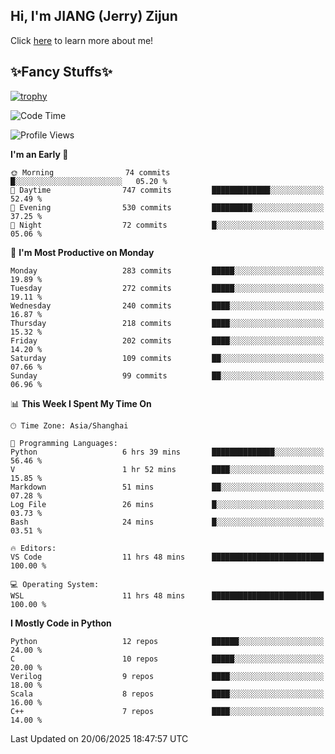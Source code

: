 ## Hi, I'm JIANG (Jerry) Zijun

Click [here](https://jzjerry.github.io/about/) to learn more about me!

## ✨Fancy Stuffs✨
[![trophy](https://github-profile-trophy.vercel.app/?username=jzjerry&theme=onedark)](https://github.com/ryo-ma/github-profile-trophy)
<!--START_SECTION:waka-->
![Code Time](http://img.shields.io/badge/Code%20Time-1%2C360%20hrs%208%20mins-blue)

![Profile Views](http://img.shields.io/badge/Profile%20Views-0-blue)

**I'm an Early 🐤** 

```text
🌞 Morning                74 commits          █░░░░░░░░░░░░░░░░░░░░░░░░   05.20 % 
🌆 Daytime                747 commits         █████████████░░░░░░░░░░░░   52.49 % 
🌃 Evening                530 commits         █████████░░░░░░░░░░░░░░░░   37.25 % 
🌙 Night                  72 commits          █░░░░░░░░░░░░░░░░░░░░░░░░   05.06 % 
```
📅 **I'm Most Productive on Monday** 

```text
Monday                   283 commits         █████░░░░░░░░░░░░░░░░░░░░   19.89 % 
Tuesday                  272 commits         █████░░░░░░░░░░░░░░░░░░░░   19.11 % 
Wednesday                240 commits         ████░░░░░░░░░░░░░░░░░░░░░   16.87 % 
Thursday                 218 commits         ████░░░░░░░░░░░░░░░░░░░░░   15.32 % 
Friday                   202 commits         ████░░░░░░░░░░░░░░░░░░░░░   14.20 % 
Saturday                 109 commits         ██░░░░░░░░░░░░░░░░░░░░░░░   07.66 % 
Sunday                   99 commits          ██░░░░░░░░░░░░░░░░░░░░░░░   06.96 % 
```


📊 **This Week I Spent My Time On** 

```text
🕑︎ Time Zone: Asia/Shanghai

💬 Programming Languages: 
Python                   6 hrs 39 mins       ██████████████░░░░░░░░░░░   56.46 % 
V                        1 hr 52 mins        ████░░░░░░░░░░░░░░░░░░░░░   15.85 % 
Markdown                 51 mins             ██░░░░░░░░░░░░░░░░░░░░░░░   07.28 % 
Log File                 26 mins             █░░░░░░░░░░░░░░░░░░░░░░░░   03.73 % 
Bash                     24 mins             █░░░░░░░░░░░░░░░░░░░░░░░░   03.51 % 

🔥 Editors: 
VS Code                  11 hrs 48 mins      █████████████████████████   100.00 % 

💻 Operating System: 
WSL                      11 hrs 48 mins      █████████████████████████   100.00 % 
```

**I Mostly Code in Python** 

```text
Python                   12 repos            ██████░░░░░░░░░░░░░░░░░░░   24.00 % 
C                        10 repos            █████░░░░░░░░░░░░░░░░░░░░   20.00 % 
Verilog                  9 repos             ████░░░░░░░░░░░░░░░░░░░░░   18.00 % 
Scala                    8 repos             ████░░░░░░░░░░░░░░░░░░░░░   16.00 % 
C++                      7 repos             ████░░░░░░░░░░░░░░░░░░░░░   14.00 % 
```




 Last Updated on 20/06/2025 18:47:57 UTC
<!--END_SECTION:waka-->
